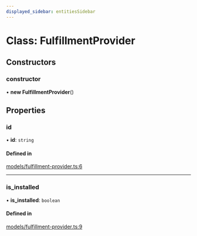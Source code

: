 ```yaml
---
displayed_sidebar: entitiesSidebar
---
```


# Class: FulfillmentProvider

## Constructors

### constructor

• **new FulfillmentProvider**()

## Properties

### id

• **id**: `string`

#### Defined in

[models/fulfillment-provider.ts:6](https://github.com/hieunguyenzzz/medusa/blob/0b0d50b4/packages/medusa/src/models/fulfillment-provider.ts#L6)

___

### is\_installed

• **is\_installed**: `boolean`

#### Defined in

[models/fulfillment-provider.ts:9](https://github.com/hieunguyenzzz/medusa/blob/0b0d50b4/packages/medusa/src/models/fulfillment-provider.ts#L9)
